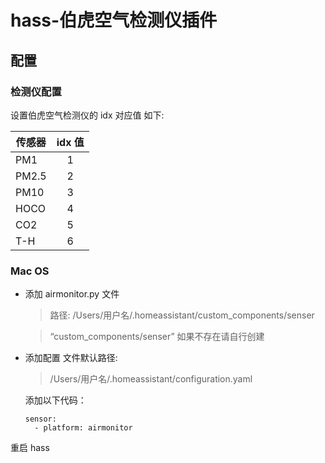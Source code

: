 # hass-伯虎空气检测仪插件

## 配置


### 检测仪配置
设置伯虎空气检测仪的 idx 对应值 如下:

| 传感器  | idx 值 | 
| ------ |:---:|
| PM1     | 1 | 
| PM2.5   | 2 | 
| PM10    | 3 |
| HOCO    | 4 |
| CO2     | 5 |
| T-H     | 6 |


### Mac OS

  * 添加 airmonitor.py 文件
    > 路径: /Users/用户名/.homeassistant/custom_components/senser
    
    > “custom_components/senser” 如果不存在请自行创建

  * 添加配置
    文件默认路径: 
    > /Users/用户名/.homeassistant/configuration.yaml

	添加以下代码：
	
      	sensor:
          - platform: airmonitor

 重启 hass

